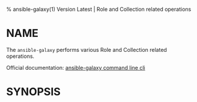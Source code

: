 % ansible-galaxy(1) Version Latest | Role and Collection related operations
# NAME

The `ansible-galaxy` performs various Role and Collection related operations.

Official documentation: [ansible-galaxy command line cli](https://docs.ansible.com/ansible/latest/cli/ansible-galaxy.html)

# SYNOPSIS

```bash${SYNOPSIS}
```